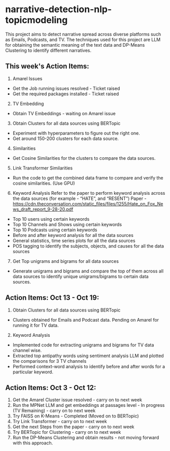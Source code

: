 # narrative-detection-nlp-topicmodeling
This project aims to detect narrative spread across diverse platforms such as Emails, Podcasts, and TV. The techniques used for this project are LLM for obtaining the semantic meaning of the text data and DP-Means Clustering to identify different narratives.

## This week's Action Items:

1. Amarel Issues
- Get the Job running issues resolved - Ticket raised
- Get the required packages installed - Ticket raised

2. TV Embedding
- Obtain TV Embeddings - waiting on Amarel issue

3. Obtain Clusters for all data sources using BERTopic
- Experiment with hyperparameters to figure out the right one.
- Get around 150-200 clusters for each data source.

4. Similarities
- Get Cosine Similarities for the clusters to compare the data sources.

5. Link Transformer Similarities
- Run the code to get the combined data frame to compare and verify the cosine similarities. (Use GPU)

6. Keyword Analysis
  Refer to the paper to perform keyword analysis across the data sources (for example - “HATE”, and “RESENT”)
  Paper - https://cdn.theconversation.com/static_files/files/1255/Hate_on_Fox_News_draft_report_9-28-20.pdf

- Top 10 users using certain keywords
- Top 10 Channels and Shows using certain keywords
- Top 10 Podcasts using certain keywords
- Before and after keyword analysis for all the data sources
- General statistics, time series plots for all the data sources
- POS tagging to identify the subjects, objects, and causes for all the data sources

7. Get Top unigrams and bigrams for all data sources
- Generate unigrams and bigrams and compare the top of them across all data sources to identify unique unigrams/bigrams to certain data sources.

## Action Items: Oct 13 - Oct 19:

1. Obtain Clusters for all data sources using BERTopic
- Clusters obtained for Emails and Podcast data. Pending on Amarel for running it for TV data.

2. Keyword Analysis
- Implemented code for extracting unigrams and bigrams for TV data channel wise.
- Extracted top antipathy words using sentiment analysis LLM and plotted the comparisons for 3 TV channels
- Performed context-word analysis to identify before and after words for a particular keyword. 


## Action Items: Oct 3 - Oct 12:
1. Get the Amarel Cluster issue resolved - carry on to next week
2. Run the MPNet LLM and get embeddings at passages level - In progress (TV Remaining) - carry on to next week
3. Try FAISS on K-Means - Completed (Moved on to BERTopic)
4. Try Link Transformer - carry on to next week
5. Get the next Steps from the paper - carry on to next week
6. Try BERTopic for Clustering - carry on to next week
7. Run the DP-Means Clustering and obtain results - not moving forward with this approach.
